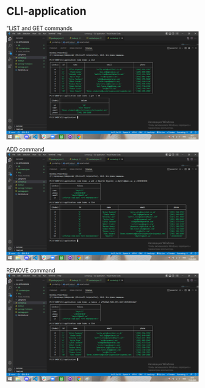 # CLI-application
"LiST and GET commands
!["LiST and GET commands"](https://github.com/Dmytrii-Shypilov/CLI-application/blob/main/img/list_&_get_commands.png?raw=true)

ADD command
!["ADD command"](https://github.com/Dmytrii-Shypilov/CLI-application/blob/main/img/add_command.png?raw=true)

REMOVE command
!["REMOVE command"](https://github.com/Dmytrii-Shypilov/CLI-application/blob/main/img/remove_command.png?raw=true)
